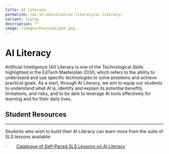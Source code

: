 ```yaml
---
title: AI Literacy
permalink: /ai-in-education/ai-literacy/ai-literacy/
variant: tiptap
description: ""
image: /images/FaviconLight.png
---
```

<h1>AI Literacy</h1>
<p>Artificial Intelligence (AI) Literacy is one of the Technological Skills
highlighted in the EdTech Masterplan 2030, which refers to the ability
to understand and use specific technologies to solve problems and achieve
practical goals. As a start, through AI Literacy, we aim to equip our students
to understand what AI is, identify and explain its potential benefits,
limitations, and risks, and to be able to leverage AI tools effectively
for learning and for their daily lives.</p>
<h2>Student Resources</h2>
<hr>
<p>Students who wish to build their AI Literacy can learn more from the suite
of SLS lessons available:</p>
<p>·&nbsp;&nbsp;&nbsp;&nbsp;&nbsp;&nbsp;&nbsp; <a href="https://go.gov.sg/catalogue-ai-self-paced-lessons" rel="noopener noreferrer nofollow" target="_blank"><u>Catalogue of Self-Paced SLS Lessons on AI Literacy</u></a>
</p>
<p></p>